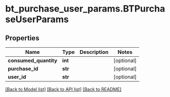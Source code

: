 # bt_purchase_user_params.BTPurchaseUserParams

## Properties
Name | Type | Description | Notes
------------ | ------------- | ------------- | -------------
**consumed_quantity** | **int** |  | [optional] 
**purchase_id** | **str** |  | [optional] 
**user_id** | **str** |  | [optional] 

[[Back to Model list]](../README.md#documentation-for-models) [[Back to API list]](../README.md#documentation-for-api-endpoints) [[Back to README]](../README.md)


